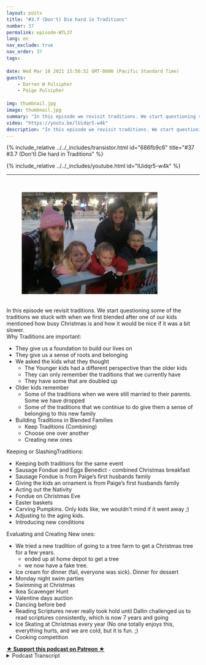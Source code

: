 ```yaml
---
layout: posts
title: "#3.7 (Don't) Die hard in Traditions"
number: 37
permalink: episode-WTL37
lang: en
nav_exclude: true
nav_order: 37
tags:

date: Wed Mar 10 2021 15:56:52 GMT-0800 (Pacific Standard Time)
guests:
    - Darren W Pulsipher
    - Paige Pulsipher

img: thumbnail.jpg
image: thumbnail.jpg
summary: "In this episode we revisit traditions. We start questioning some of the traditions we stuck with when we first blended after one of our kids mentioned how busy Christmas is and how it would be nice if it was a bit slower. "
video: "https://youtu.be/lUidqr5-w4k"
description: "In this episode we revisit traditions. We start questioning some of the traditions we stuck with when we first blended after one of our kids mentioned how busy Christmas is and how it would be nice if it was a bit slower. "
---
```


<div>
{% include_relative ../../_includes/transistor.html id="686fb9c6" title="#37 #3.7 (Don't) Die hard in Traditions" %}

{% include_relative ../../_includes/youtube.html id="lUidqr5-w4k" %}
</div>

---

<html><head></head><body><div>&nbsp;</div><div><figure data-trix-attachment="{&quot;contentType&quot;:&quot;image&quot;,&quot;height&quot;:266,&quot;url&quot;:&quot;https://lh3.googleusercontent.com/-itp6BQErieU/YElbv2isUfI/AAAAAAAFaXM/tKtWzF6j7Is7ehsdtwbAGk--e3PnZlSjwCNcBGAsYHQ/w354-h266/2011-12-17%25252017.09.31.jpg&quot;,&quot;width&quot;:354}" data-trix-content-type="image" class="attachment attachment--preview"><img src="./image0.jpg" width="354" height="266"><figcaption class="attachment__caption"></figcaption></figure></div><div><br></div><div>In this episode we revisit traditions. We start questioning some of the traditions we stuck with when we first blended after one of our kids mentioned how busy Christmas is and how it would be nice if it was a bit slower.&nbsp;</div><div>Why Traditions are important:</div><ul><li>They give us a foundation to build our lives on</li><li>They give us a sense of roots and belonging</li><li>We asked the kids what they thought<ul><li>The Younger kids had a different perspective than the older kids&nbsp;</li><li>They can only remember the traditions that we currently have</li><li>They have some that are doubled up</li></ul></li><li>Older kids remember<ul><li>Some of the traditions when we were still married to their parents. Some we have dropped</li><li>Some of the traditions that we continue to do give them a sense of belonging to this new family</li></ul></li><li>Building Traditions in Blended Families<ul><li>Keep Traditions (Combining)</li><li>Choose one over another</li><li>Creating new ones</li></ul></li></ul><div>Keeping or SlashingTraditions:</div><ul><li>Keeping both traditions for the same event</li><li>Sausage Fondue and Eggs Benedict - combined Christmas breakfast</li><li>Sausage Fondue is from Paige’s first husbands family</li><li>Giving the kids an ornament is from Paige’s first husbands family</li><li>Acting out the Nativity</li><li>Fondue on Christmas Eve</li><li>Easter baskets&nbsp;</li><li>Carving Pumpkins. Only kids like, we wouldn't mind if it went away ;)</li><li>Adjusting to the aging kids.</li><li>Introducing new conditions</li></ul><div>Evaluating and Creating New ones:</div><ul><li>We tried a new tradition of going to a tree farm to get a Christmas tree for a few years.<ul><li>ended up at home depot to get a tree</li><li>we now have a fake tree.</li></ul></li><li>Ice cream for dinner (fail, everyone was sick). Dinner for dessert</li><li>Monday night swim parties</li><li>Swimming at Christmas</li><li>Ikea Scavenger Hunt</li><li>Valentine days auction</li><li>Dancing before bed</li><li>Reading Scriptures never really took hold until Dallin challenged us to read scriptures consistently, which is now 7 years and going</li><li>Ice Skating at Christmas every year (No one totally enjoys this, everything hurts, and we are cold, but it is fun. ;)</li><li>Cooking competition</li></ul>
<strong>
  <a href="https://www.patreon.com/wheresthelemonade" target="_donate" rel="payment" title="★ Support this podcast on Patreon ★">★ Support this podcast on Patreon ★</a>
</strong></body></html>

<details>
<summary> Podcast Transcript </summary>

<p></p>

</details>
